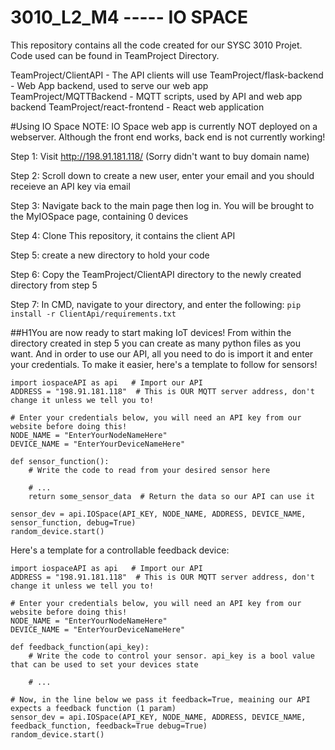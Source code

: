 # 3010_L2_M4    -----    IO SPACE

This repository contains all the code created for our SYSC 3010 Projet. Code used can be found in TeamProject Directory.

TeamProject/ClientAPI - The API clients will use
TeamProject/flask-backend - Web App backend, used to serve our web app
TeamProject/MQTTBackend - MQTT scripts, used by API and web app backend 
TeamProject/react-frontend - React web application

#Using IO Space
NOTE: IO Space web app is currently NOT deployed on a webserver. Although the front end works, back end is not currently
working!

Step 1: Visit http://198.91.181.118/  (Sorry didn't want to buy domain name)

Step 2: Scroll down to create a new user, enter your email and you should receieve an API key via email

Step 3: Navigate back to the main page then log in. You will be brought to the MyIOSpace page, containing 0 devices

Step 4: Clone This repository, it contains the client API

Step 5: create a new directory to hold your code

Step 6: Copy the TeamProject/ClientAPI directory to the newly created directory from step 5

Step 7: In CMD, navigate to your directory, and enter the following: `pip install -r ClientApi/requirements.txt`

##H1You are now ready to start making IoT devices!
From within the directory created in step 5 you can create as many python files as you want. And in order to use
our API, all you need to do is import it and enter your credentials. To make it easier, here's a template to follow
for sensors!

```
import iospaceAPI as api   # Import our API
ADDRESS = "198.91.181.118"  # This is OUR MQTT server address, don't change it unless we tell you to!

# Enter your credentials below, you will need an API key from our website before doing this!
NODE_NAME = "EnterYourNodeNameHere"
DEVICE_NAME = "EnterYourDeviceNameHere"

def sensor_function():
    # Write the code to read from your desired sensor here
    
    # ...
    return some_sensor_data  # Return the data so our API can use it  

sensor_dev = api.IOSpace(API_KEY, NODE_NAME, ADDRESS, DEVICE_NAME, sensor_function, debug=True)
random_device.start()
```

Here's a template for a controllable feedback device:
```
import iospaceAPI as api   # Import our API
ADDRESS = "198.91.181.118"  # This is OUR MQTT server address, don't change it unless we tell you to!

# Enter your credentials below, you will need an API key from our website before doing this!
NODE_NAME = "EnterYourNodeNameHere"
DEVICE_NAME = "EnterYourDeviceNameHere"

def feedback_function(api_key):
    # Write the code to control your sensor. api_key is a bool value that can be used to set your devices state
    
    # ...

# Now, in the line below we pass it feedback=True, meaining our API expects a feedback function (1 param)
sensor_dev = api.IOSpace(API_KEY, NODE_NAME, ADDRESS, DEVICE_NAME, feedback_function, feedback=True debug=True)
random_device.start()
```